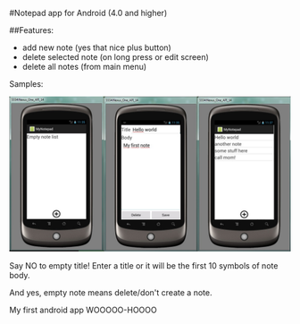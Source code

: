 #Notepad app for Android (4.0 and higher)

##Features:
* add new note (yes that nice plus button)
* delete selected note (on long press or edit screen)
* delete all notes (from main menu)

Samples:

![image](https://github.com/itjune/android/blob/master/MyNotepad/screenshots/1.jpg)

Say NO to empty title! Enter a title or it will be the first 10 symbols of note body. 

And yes, empty note means delete/don't create a note. 

My first android app WOOOOO-HOOOO
